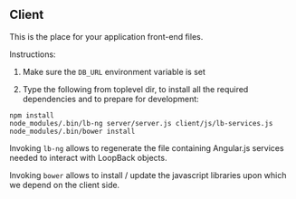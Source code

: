 ## Client

This is the place for your application front-end files.

Instructions:

1) Make sure the `DB_URL` environment variable is set

2) Type the following from toplevel dir, to install all the required
dependencies and to prepare for development:

```
npm install
node_modules/.bin/lb-ng server/server.js client/js/lb-services.js
node_modules/.bin/bower install
```

Invoking ``lb-ng`` allows to regenerate the file containing Angular.js
services needed to interact with LoopBack objects.

Invoking ``bower`` allows to install / update the javascript libraries
upon which we depend on the client side.

